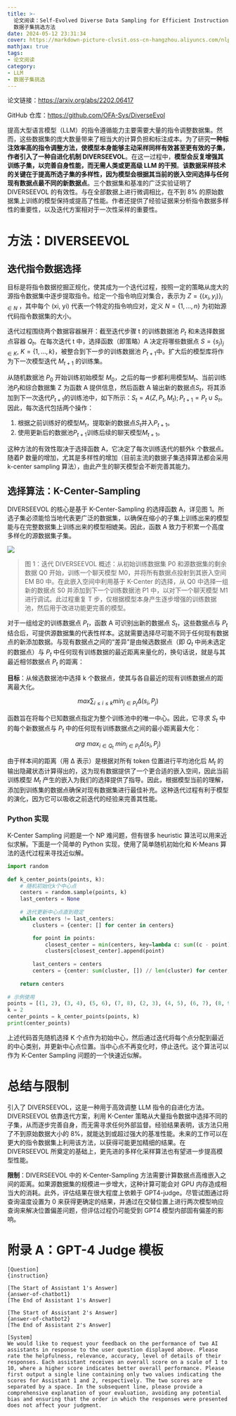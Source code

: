 ```yaml
---
title: >-
  论文阅读：Self-Evolved Diverse Data Sampling for Efficient Instruction Tuning
  数据子集挑选方法
date: 2024-05-12 23:31:34
cover: https://markdown-picture-clvsit.oss-cn-hangzhou.aliyuncs.com/nlp/paper/Self-Evolved%20Diverse%20Data%20Sampling%20for%20Efficient%20Instruction%20Tuning/Figure%201.png
mathjax: true
tags:
- 论文阅读
category:
- LLM
- 数据子集挑选
---
```


论文链接：https://arxiv.org/abs/2202.06417

GitHub 仓库：https://github.com/OFA-Sys/DiverseEvol

提高大型语言模型（LLM）的指令遵循能力主要需要大量的指令调整数据集。然而，这些数据集的庞大数量带来了相当大的计算负担和标注成本。为了研究**一种标注效率高的指令调整方法，使模型本身能够主动采样同样有效甚至更有效的子集，作者引入了一种自进化机制 DIVERSEEVOL**。在这一过程中，**模型会反复增强其训练子集，以完善自身性能，而无需人类或更高级 LLM 的干预**。**该数据采样技术的关键在于提高所选子集的多样性，因为模型会根据其当前的嵌入空间选择与任何现有数据点最不同的新数据点**。三个数据集和基准的广泛实验证明了 DIVERSEEVOL 的有效性。与在全部数据上进行微调相比，在不到 8% 的原始数据集上训练的模型保持或提高了性能。作者还提供了经验证据来分析指令数据多样性的重要性，以及迭代方案相对于一次性采样的重要性。

# 方法：DIVERSEEVOL

## 迭代指令数据选择
目标是将指令数据挖掘正规化，使其成为一个迭代过程，按照一定的策略从庞大的源指令数据集中逐步提取指令。给定一个指令响应对集合，表示为 $Z = \{(x_i, y_i)\}_{i \in N}$ ，其中每个 (xi, yi) 代表一个特定的指令响应对，定义 $N = \{1, \ldots, n\}$ 为初始源代码指令数据集的大小。

迭代过程围绕两个数据容器展开：截至迭代步骤 t 的训练数据池 $P_t$ 和未选择数据点容器 $Q_t$。在每次迭代 t 中，选择函数（即策略）A 决定将哪些数据点 $S = \{s_j\}_{j \in K}, \ K = \{1, \ldots , k\}$，被整合到下一步的训练数据池 $P_{t+1}$中。扩大后的模型库将作为下一次模型迭代 $M_{t+1}$ 的训练集。

从随机数据池 $P_0$ 开始训练初始模型 $M_0$，之后的每一步都利用模型$M_t$、当前训练池$P_t$和综合数据集 Z 为函数 A 提供信息，然后函数 A 输出新的数据点$S_t$，将其添加到下一次迭代$P_{t+1}$的训练池中，如下所示：$S_t = A(Z, P_t, M_t); P_{t + 1} = P_t \cup S_t$。因此，每次迭代包括两个操作：

1. 根据之前训练好的模型$M_t$，提取新的数据点$S_t$并入$P_{t+1}$。
2. 使用更新后的数据池$P_{t+1}$训练后续的聊天模型$M_{t+1}$。

这种方法的有效性取决于选择函数 A，它决定了每次训练迭代的额外k 个数据点。随着P 数量的增加，尤其是多样性的增加（目前主流的数据子集选择算法都会采用 k-center sampling 算法），由此产生的聊天模型会不断完善其能力。

## 选择算法：K-Center-Sampling
DIVERSEEVOL 的核心是基于 K-Center-Sampling 的选择函数 A，详见图 1。所选子集必须能恰当地代表更广泛的数据集，以确保在缩小的子集上训练出来的模型能与在完整数据集上训练出来的模型相媲美。因此，函数 A 致力于积累一个高度多样化的源数据集子集。

![](https://markdown-picture-clvsit.oss-cn-hangzhou.aliyuncs.com/nlp/paper/Self-Evolved%20Diverse%20Data%20Sampling%20for%20Efficient%20Instruction%20Tuning/Figure%201.png)

> 图 1：迭代 DIVERSEEVOL 概述：从初始训练数据集 P0 和源数据集的剩余数据 Q0 开始，训练一个聊天模型 M0，并将所有数据点投射到其嵌入空间 EM B0 中。在此嵌入空间中利用基于 K-Center 的选择，从 Q0 中选择一组新的数据点 S0 并添加到下一个训练数据池 P1 中，以对下一个聊天模型 M1 进行调试。此过程重复 T 步，仅根据模型本身产生逐步增强的训练数据池，然后用于改进功能更完善的模型。

对于一组给定的训练数据点 $P_t$，函数 A 可识别出新的数据点 $S_t$，这些数据点与 $P_t$ 结合后，可提供源数据集的代表性样本。这就需要选择尽可能不同于任何现有数据点的新添加数据。与现有数据点之间的“差异”是由候选数据点（即 $Q_t$ 中尚未选定的数据点）与 $P_t$ 中任何现有训练数据的最近距离来量化的，换句话说，就是与其最近相邻数据点 $P_t$ 的距离：

**目标**：从候选数据池中选择 k 个数据点，使其与各自最近的现有训练数据点的距离最大化。

$$
max \sum_{i \leq i \leq k} min_{j \in P_t} \Delta(s_i, P_j) \tag{1}
$$

函数旨在将每个已知数据点指定为整个训练池中的唯一中心。因此，它寻求 $S_t$ 中的每个新数据点与 $P_t$ 中的任何现有训练数据点之间的最小距离最大化：

$$
arg \ max_{i \in Q_t} \ min_{j \in P_t} \Delta(s_i, P_j) \tag{2}
$$

由于样本间的距离（用 ∆ 表示）是根据对所有 token 位置进行平均池化后 $M_t$ 的输出隐藏状态计算得出的，这为现有数据提供了一个更合适的嵌入空间，因此当前训练模型 $M_t$ 产生的嵌入为我们的选择提供了指导。因此，根据模型当前的理解，添加到训练集的数据点确保对现有数据集进行最佳补充。这种迭代过程有利于模型的演化，因为它可以吸收之前迭代的经验来完善其性能。

### Python 实现
K-Center Sampling 问题是一个 NP 难问题，但有很多 heuristic 算法可以用来近似求解。下面是一个简单的 Python 实现，使用了简单随机初始化和 K-Means 算法的迭代过程来寻找近似解。

```python
import random
 
def k_center_points(points, k):
    # 随机初始化k个中心点
    centers = random.sample(points, k)
    last_centers = None
 
    # 迭代更新中心点直到稳定
    while centers != last_centers:
        clusters = {center: [] for center in centers}

        for point in points:
            closest_center = min(centers, key=lambda c: sum((c - point) ** 2))
            clusters[closest_center].append(point)
        
        last_centers = centers
        centers = {center: sum(cluster, []) // len(cluster) for center, cluster in clusters.items()}
    
    return centers
 
# 示例使用
points = [(1, 2), (3, 4), (5, 6), (7, 8), (2, 3), (4, 5), (6, 7), (8, 9)]
k = 2
center_points = k_center_points(points, k)
print(center_points)
  ```
 
上述代码首先随机选择 K 个点作为初始中心，然后通过迭代将每个点分配到最近的中心类别，并更新中心点位置。当中心点不再变化时，停止迭代。这个算法可以作为 K-Center Sampling 问题的一个快速近似解。

# 总结与限制
引入了 DIVERSEEVOL，这是一种用于高效调整 LLM 指令的自进化方法。DIVERSEEVOL 依靠迭代方案，利用 K-Center 策略从大量指令数据中选择不同的子集，从而逐步完善自身，而无需寻求任何外部监督。经验结果表明，该方法只用了不到原始数据大小的 8%，就能达到或超过强大的基准性能。未来的工作可以在更大的指令数据集上利用该方法，以获得可能更加精细的结果。在 DIVERSEEVOL 所奠定的基础上，更先进的多样化采样算法也有望进一步提高模型性能。

**限制**：DIVERSEEVOL 中的 K-Center-Sampling 方法需要计算数据点高维嵌入之间的距离。如果源数据集的规模进一步增大，这种计算可能会对 GPU 内存造成相当大的消耗。此外，评估结果在很大程度上依赖于 GPT4-judge。尽管试图通过将查询温度设置为 0 来获得更确定的结果，并通过在交替位置上进行两次模型响应查询来解决位置偏差问题，但评估过程仍可能受到 GPT4 模型内部固有偏差的影响。

# 附录 A：GPT-4 Judge 模板
```text
[Question]
{instruction}

[The Start of Assistant 1's Answer]
{answer-of-chatbot1}
[The End of Assistant 1's Answer]

[The Start of Assistant 2's Answer]
{answer-of-chatbot2}
[The End of Assistant 2's Answer]

[System]
We would like to request your feedback on the performance of two AI assistants in response to the user question displayed above. Please rate the helpfulness, relevance, accuracy, level of details of their responses. Each assistant receives an overall score on a scale of 1 to 10, where a higher score indicates better overall performance. Please first output a single line containing only two values indicating the scores for Assistant 1 and 2, respectively. The two scores are separated by a space. In the subsequent line, please provide a comprehensive explanation of your evaluation, avoiding any potential bias and ensuring that the order in which the responses were presented does not affect your judgment.
```